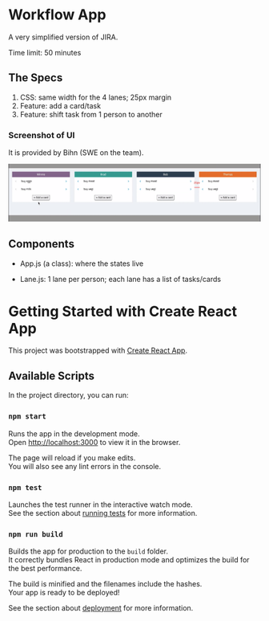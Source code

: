 # Workflow App

A very simplified version of JIRA.

Time limit: 50 minutes

## The Specs

1. CSS: same width for the 4 lanes; 25px margin
2. Feature: add a card/task
3. Feature: shift task from 1 person to another

### Screenshot of UI

It is provided by Bihn (SWE on the team).

![Screenshot](./screenshot-ui-specs.png)

## Components

- App.js (a class): where the states live

- Lane.js: 1 lane per person; each lane has a list of tasks/cards

# Getting Started with Create React App

This project was bootstrapped with [Create React App](https://github.com/facebook/create-react-app).

## Available Scripts

In the project directory, you can run:

### `npm start`

Runs the app in the development mode.\
Open [http://localhost:3000](http://localhost:3000) to view it in the browser.

The page will reload if you make edits.\
You will also see any lint errors in the console.

### `npm test`

Launches the test runner in the interactive watch mode.\
See the section about [running tests](https://facebook.github.io/create-react-app/docs/running-tests) for more information.

### `npm run build`

Builds the app for production to the `build` folder.\
It correctly bundles React in production mode and optimizes the build for the best performance.

The build is minified and the filenames include the hashes.\
Your app is ready to be deployed!

See the section about [deployment](https://facebook.github.io/create-react-app/docs/deployment) for more information.
